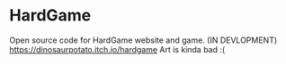 # HardGame
Open source code for HardGame website and game. (IN DEVLOPMENT) https://dinosaurpotato.itch.io/hardgame
Art is kinda bad :(
